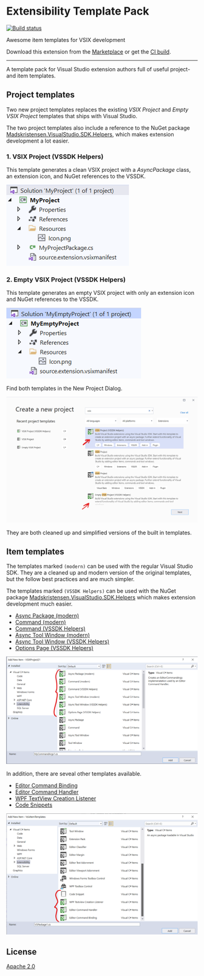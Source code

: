 # Extensibility Template Pack

[![Build status](https://ci.appveyor.com/api/projects/status/g3ro787tkr2a106m?svg=true)](https://ci.appveyor.com/project/madskristensen/vsixitemtemplates)

Awesome item templates for VSIX development

Download this extension from the [Marketplace](https://marketplace.visualstudio.com/items?itemName=MadsKristensen.ExtensibilityItemTemplates)
or get the [CI build](https://www.vsixgallery.com/extension/88049e1e-62f2-4ea2-851f-9ddb2de37f41).

----------------------------------------------

A template pack for Visual Studio extension authors full of useful project- and item templates.

## Project templates
Two new project templates replaces the existing *VSIX Project* and *Empty VSIX Project* templates that ships with Visual Studio.

The two project templates also include a reference to the NuGet package [Madskristensen.VisualStudio.SDK.Helpers](https://www.nuget.org/packages/Madskristensen.VisualStudio.SDK.Helpers/), which makes extension development a lot easier.

### 1. VSIX Project (VSSDK Helpers)
This template generates a clean VSIX project with a *AsyncPackage* class, an extension icon, and NuGet references to the VSSDK.

![Vsix Project](art/vsix-project.png)

### 2. Empty VSIX Project (VSSDK Helpers)
This template generates an empty VSIX project with only an extension icon and NuGet references to the VSSDK.

![Empty Vsix Project](art/empty-vsix-project.png)

Find both templates in the New Project Dialog.

![New Project Dialog](art/npd.png)

They are both cleaned up and simplified versions of the built in templates.

## Item templates
The templates marked `(modern)` can be used with the regular Visual Studio SDK. They are a cleaned up and modern version of the original templates, but the follow best practices and are much simpler.

The templates marked `(VSSDK Helpers)` can be used with the NuGet package [Madskristensen.VisualStudio.SDK.Helpers](https://www.nuget.org/packages/Madskristensen.VisualStudio.SDK.Helpers/) which makes extension development much easier.

* [Async Package (modern)](https://github.com/madskristensen/VsixItemTemplates/blob/master/src/ItemTemplates/Package/VsPkg.cs)
* [Command (modern)](https://github.com/madskristensen/VsixItemTemplates/blob/master/src/ItemTemplates/CustomCommand/Command.cs)
* [Command (VSSDK Helpers)](https://github.com/madskristensen/VsixItemTemplates/blob/master/src/ItemTemplates/CustomCommandOptimized/Command.cs)
* [Async Tool Window (modern)](https://github.com/madskristensen/VsixItemTemplates/tree/master/src/ItemTemplates/ToolWindow)
* [Async Tool Window (VSSDK Helpers)](https://github.com/madskristensen/VsixItemTemplates/tree/master/src/ItemTemplates/ToolWindow%20Optimized)
* [Options Page (VSSDK Helpers)](https://github.com/madskristensen/VsixItemTemplates/blob/master/src/ItemTemplates/OptionsPage/OptionsPage.cs)

![Add New Items](art/add-new-items.png?)

In addition, there are seveal other templates available.

* [Editor Command Binding](https://github.com/madskristensen/VsixItemTemplates/blob/master/src/ItemTemplates/EditorCommandBinding/EditorCommandBinding.cs)
* [Editor Command Handler](https://github.com/madskristensen/VsixItemTemplates/blob/master/src/ItemTemplates/EditorCommandHandler/EditorCommandHandler.cs)
* [WPF TextView Creation Listener](https://github.com/madskristensen/VsixItemTemplates/blob/master/src/ItemTemplates/TextviewCreationListener/TextviewCreationListener.cs)
* [Code Snippets](https://github.com/madskristensen/VsixItemTemplates/blob/master/src/ItemTemplates/Snippet/Snippet.snippet)

![Add New Items2](art/add-new-items2.png)

## License
[Apache 2.0](LICENSE)